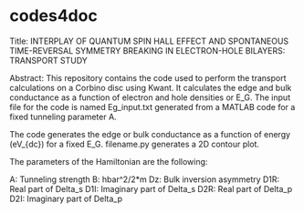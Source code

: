 # codes4doc

Title: INTERPLAY OF QUANTUM SPIN HALL EFFECT AND SPONTANEOUS TIME-REVERSAL SYMMETRY BREAKING IN ELECTRON-HOLE BILAYERS: TRANSPORT STUDY

Abstract: This repository contains the code used to perform the transport calculations on a Corbino disc using Kwant. It calculates the edge and bulk conductance as a function of electron and hole densities or E_G. The input file for the code is named Eg_input.txt generated from a MATLAB code for a fixed tunneling parameter A. 

The code generates the edge or bulk conductance as a function of energy (eV_{dc}) for a fixed E_G. filename.py generates a 2D contour plot.

The parameters of the Hamiltonian are the following:

A: Tunneling strength
B: hbar^2/2*m
Dz: Bulk inversion asymmetry
D1R: Real part of Delta_s
D1I: Imaginary part of Delta_s
D2R: Real part of Delta_p
D2I: Imaginary part of Delta_p





